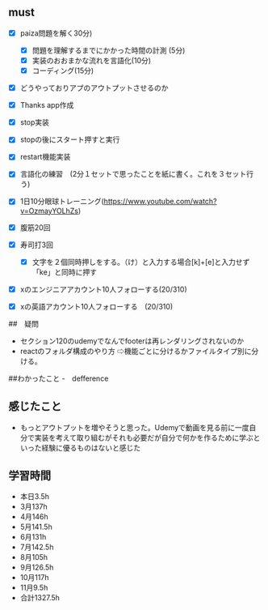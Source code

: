 


## must
- [x] paiza問題を解く30分)
  - [x] 問題を理解するまでにかかった時間の計測 (5分)
  - [x] 実装のおおまかな流れを言語化(10分)
  - [x] コーディング(15分)
- [x] どうやっておりアプのアウトプットさせるのか
- [x] Thanks app作成
 - [x] stop実装
 - [x] stopの後にスタート押すと実行
 - [x] restart機能実装
- [x] 言語化の練習　(2分１セットで思ったことを紙に書く。これを３セット行う)
- [x] 1日10分眼球トレーニング(https://www.youtube.com/watch?v=OzmayYOLhZs)
- [x] 腹筋20回
- [x] 寿司打3回
  - [x] 文字を２個同時押しをする。（け）と入力する場合[k]+[e]と入力せず「ke」と同時に押す
- [x] xのエンジニアアカウント10人フォローする(20/310)
- [x] xの英語アカウント10人フォローする　(20/310)
     

##　疑問
- セクション120のudemyでなんでfooterは再レンダリングされないのか
- reactのフォルダ構成のやり方
  ⇨機能ごとに分けるかファイルタイプ別に分ける。


##わかったこと
-　defference



## 感じたこと
- もっとアウトプットを増やそうと思った。Udemyで動画を見る前に一度自分で実装を考えて取り組むがそれも必要だが自分で何かを作るために学ぶといった経験に優るものはないと感じた


## 学習時間
  - 本日3.5h
  - 3月137h
  - 4月146h
  - 5月141.5h
  - 6月131h
  - 7月142.5h
  - 8月105h
  - 9月126.5h
  - 10月117h
  - 11月9.5h
  - 合計1327.5h
    





